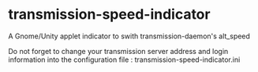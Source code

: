 transmission-speed-indicator
============================

A Gnome/Unity applet indicator to swith transmission-daemon's alt_speed

Do not forget to change your transmission server address and login information into the configuration file : transmission-speed-indicator.ini
